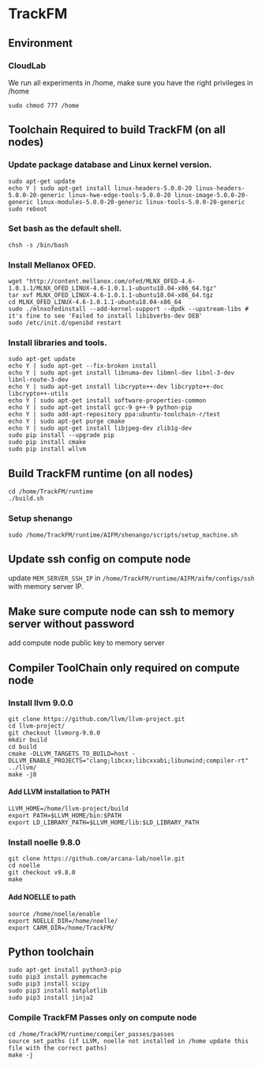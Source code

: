 # TrackFM

## Environment
### CloudLab

We run all experiments in /home, make sure you have the right privileges in /home 
```
sudo chmod 777 /home
```

## Toolchain Required to build TrackFM (on all nodes)

### Update package database and Linux kernel version.
```
sudo apt-get update
echo Y | sudo apt-get install linux-headers-5.0.0-20 linux-headers-5.0.0-20-generic linux-hwe-edge-tools-5.0.0-20 linux-image-5.0.0-20-generic linux-modules-5.0.0-20-generic linux-tools-5.0.0-20-generic
sudo reboot
```
### Set bash as the default shell.
```
chsh -s /bin/bash
```
### Install Mellanox OFED.
```
wget "http://content.mellanox.com/ofed/MLNX_OFED-4.6-1.0.1.1/MLNX_OFED_LINUX-4.6-1.0.1.1-ubuntu18.04-x86_64.tgz"
tar xvf MLNX_OFED_LINUX-4.6-1.0.1.1-ubuntu18.04-x86_64.tgz
cd MLNX_OFED_LINUX-4.6-1.0.1.1-ubuntu18.04-x86_64
sudo ./mlnxofedinstall --add-kernel-support --dpdk --upstream-libs # it's fine to see 'Failed to install libibverbs-dev DEB'
sudo /etc/init.d/openibd restart
```
### Install libraries and tools.
```
sudo apt-get update
echo Y | sudo apt-get --fix-broken install
echo Y | sudo apt-get install libnuma-dev libmnl-dev libnl-3-dev libnl-route-3-dev
echo Y | sudo apt-get install libcrypto++-dev libcrypto++-doc libcrypto++-utils
echo Y | sudo apt-get install software-properties-common
echo Y | sudo apt-get install gcc-9 g++-9 python-pip
echo Y | sudo add-apt-repository ppa:ubuntu-toolchain-r/test
echo Y | sudo apt-get purge cmake
echo Y | sudo apt-get install libjpeg-dev zlib1g-dev
sudo pip install --upgrade pip
sudo pip install cmake
sudo pip install wllvm
```
## Build TrackFM runtime (on all nodes)
```
cd /home/TrackFM/runtime
./build.sh
```
### Setup shenango
```
sudo /home/TrackFM/runtime/AIFM/shenango/scripts/setup_machine.sh
```
## Update ssh config on compute node 
update ```MEM_SERVER_SSH_IP``` in ```/home/TrackFM/runtime/AIFM/aifm/configs/ssh``` with memory server IP.

## Make sure compute node can ssh to memory server without password
add compute node public key to memory server

## Compiler ToolChain only required on compute node

### Install llvm 9.0.0
```
git clone https://github.com/llvm/llvm-project.git
cd llvm-project/ 
git checkout llvmorg-9.0.0
mkdir build
cd build
cmake -DLLVM_TARGETS_TO_BUILD=host -DLLVM_ENABLE_PROJECTS="clang;libcxx;libcxxabi;libunwind;compiler-rt"  ../llvm/
make -j8
```
#### Add LLVM installation to PATH

```
LLVM_HOME=/home/llvm-project/build
export PATH=$LLVM_HOME/bin:$PATH
export LD_LIBRARY_PATH=$LLVM_HOME/lib:$LD_LIBRARY_PATH
```

### Install noelle 9.8.0
```
git clone https://github.com/arcana-lab/noelle.git
cd noelle
git checkout v9.8.0
make
```
#### Add NOELLE to path
```
source /home/noelle/enable
export NOELLE_DIR=/home/noelle/
export CARM_DIR=/home/TrackFM/
```
## Python toolchain
```
sudo apt-get install python3-pip
sudo pip3 install pymemcache
sudo pip3 install scipy
sudo pip3 install matplotlib
sudo pip3 install jinja2
```
### Compile TrackFM Passes only on compute node
```
cd /home/TrackFM/runtime/compiler_passes/passes
source set_paths (if LLVM, noelle not installed in /home update this file with the correct paths)
make -j
```



